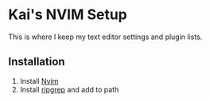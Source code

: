 # Kai's NVIM Setup

This is where I keep my text editor settings and plugin lists.

## Installation
1. Install [Nvim](https://github.com/neovim/neovim/releases/)
2. Install [ripgrep](https://github.com/BurntSushi/ripgrep) and add to path
